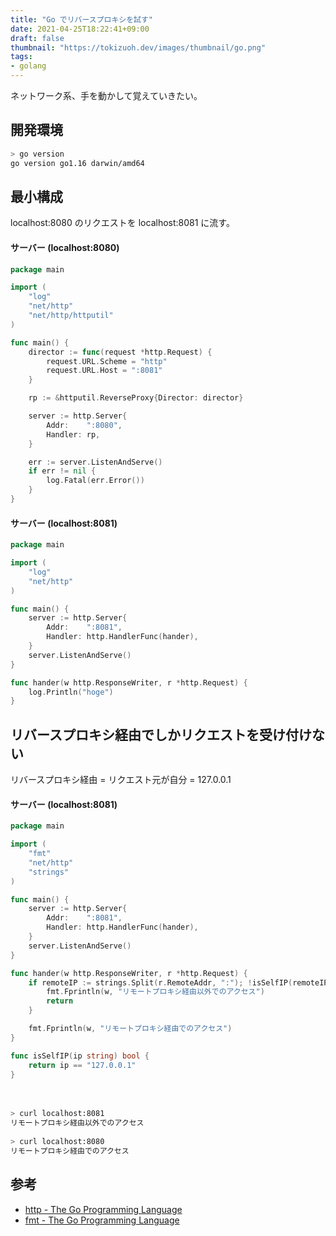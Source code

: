 ```yaml
---
title: "Go でリバースプロキシを試す"
date: 2021-04-25T18:22:41+09:00
draft: false
thumbnail: "https://tokizuoh.dev/images/thumbnail/go.png"
tags:
- golang
---
```

  
ネットワーク系、手を動かして覚えていきたい。  
  
<!--more-->  
  
## 開発環境  
  
```bash
> go version
go version go1.16 darwin/amd64
```
  
## 最小構成
  
localhost:8080 のリクエストを localhost:8081 に流す。  
  
#### サーバー (localhost:8080)
  
```go
package main

import (
	"log"
	"net/http"
	"net/http/httputil"
)

func main() {
	director := func(request *http.Request) {
		request.URL.Scheme = "http"
		request.URL.Host = ":8081"
	}

	rp := &httputil.ReverseProxy{Director: director}

	server := http.Server{
		Addr:    ":8080",
		Handler: rp,
	}

	err := server.ListenAndServe()
	if err != nil {
		log.Fatal(err.Error())
	}
}
```
  
#### サーバー (localhost:8081)
  
```go
package main

import (
	"log"
	"net/http"
)

func main() {
	server := http.Server{
		Addr:    ":8081",
		Handler: http.HandlerFunc(hander),
	}
	server.ListenAndServe()
}

func hander(w http.ResponseWriter, r *http.Request) {
	log.Println("hoge")
}
```
  
## リバースプロキシ経由でしかリクエストを受け付けない
  
リバースプロキシ経由 = リクエスト元が自分 = 127.0.0.1  
  
#### サーバー (localhost:8081)
  
```go
package main

import (
	"fmt"
	"net/http"
	"strings"
)

func main() {
	server := http.Server{
		Addr:    ":8081",
		Handler: http.HandlerFunc(hander),
	}
	server.ListenAndServe()
}

func hander(w http.ResponseWriter, r *http.Request) {
	if remoteIP := strings.Split(r.RemoteAddr, ":"); !isSelfIP(remoteIP[0]) {
		fmt.Fprintln(w, "リモートプロキシ経由以外でのアクセス")
		return
	}

	fmt.Fprintln(w, "リモートプロキシ経由でのアクセス")
}

func isSelfIP(ip string) bool {
	return ip == "127.0.0.1"
}
```
  
　
  
```bash
> curl localhost:8081
リモートプロキシ経由以外でのアクセス
  
> curl localhost:8080 
リモートプロキシ経由でのアクセス
```
  
## 参考  
  
- [http - The Go Programming Language](https://golang.org/pkg/net/http/)  
- [fmt - The Go Programming Language](https://golang.org/pkg/fmt/)  
  
